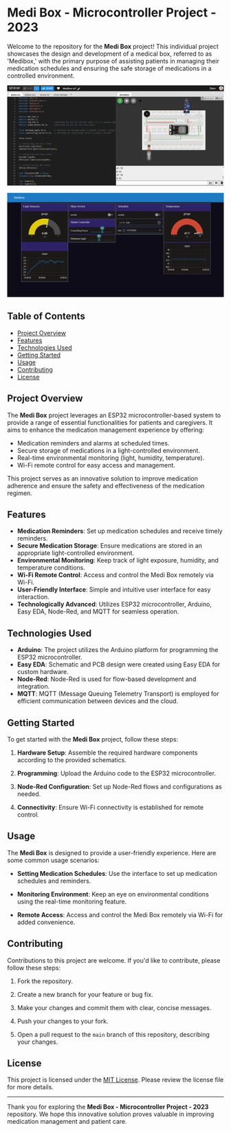 # Medi Box - Microcontroller Project - 2023

Welcome to the repository for the **Medi Box** project! This individual project showcases the design and development of a medical box, referred to as 'Medibox,' with the primary purpose of assisting patients in managing their medication schedules and ensuring the safe storage of medications in a controlled environment.

![Medi Box](MediBox.png)

![NodeRed Dashboard](Dashboard.png)

## Table of Contents

- [Project Overview](#project-overview)
- [Features](#features)
- [Technologies Used](#technologies-used)
- [Getting Started](#getting-started)
- [Usage](#usage)
- [Contributing](#contributing)
- [License](#license)

## Project Overview

The **Medi Box** project leverages an ESP32 microcontroller-based system to provide a range of essential functionalities for patients and caregivers. It aims to enhance the medication management experience by offering:

- Medication reminders and alarms at scheduled times.
- Secure storage of medications in a light-controlled environment.
- Real-time environmental monitoring (light, humidity, temperature).
- Wi-Fi remote control for easy access and management.

This project serves as an innovative solution to improve medication adherence and ensure the safety and effectiveness of the medication regimen.

## Features

- **Medication Reminders**: Set up medication schedules and receive timely reminders.
- **Secure Medication Storage**: Ensure medications are stored in an appropriate light-controlled environment.
- **Environmental Monitoring**: Keep track of light exposure, humidity, and temperature conditions.
- **Wi-Fi Remote Control**: Access and control the Medi Box remotely via Wi-Fi.
- **User-Friendly Interface**: Simple and intuitive user interface for easy interaction.
- **Technologically Advanced**: Utilizes ESP32 microcontroller, Arduino, Easy EDA, Node-Red, and MQTT for seamless operation.

## Technologies Used

- **Arduino**: The project utilizes the Arduino platform for programming the ESP32 microcontroller.
- **Easy EDA**: Schematic and PCB design were created using Easy EDA for custom hardware.
- **Node-Red**: Node-Red is used for flow-based development and integration.
- **MQTT**: MQTT (Message Queuing Telemetry Transport) is employed for efficient communication between devices and the cloud.

## Getting Started

To get started with the **Medi Box** project, follow these steps:

1. **Hardware Setup**: Assemble the required hardware components according to the provided schematics.

2. **Programming**: Upload the Arduino code to the ESP32 microcontroller.

3. **Node-Red Configuration**: Set up Node-Red flows and configurations as needed.

4. **Connectivity**: Ensure Wi-Fi connectivity is established for remote control.

## Usage

The **Medi Box** is designed to provide a user-friendly experience. Here are some common usage scenarios:

- **Setting Medication Schedules**: Use the interface to set up medication schedules and reminders.

- **Monitoring Environment**: Keep an eye on environmental conditions using the real-time monitoring feature.

- **Remote Access**: Access and control the Medi Box remotely via Wi-Fi for added convenience.

## Contributing

Contributions to this project are welcome. If you'd like to contribute, please follow these steps:

1. Fork the repository.

2. Create a new branch for your feature or bug fix.

3. Make your changes and commit them with clear, concise messages.

4. Push your changes to your fork.

5. Open a pull request to the `main` branch of this repository, describing your changes.

## License

This project is licensed under the [MIT License](LICENSE.md). Please review the license file for more details.

---

Thank you for exploring the **Medi Box - Microcontroller Project - 2023** repository. We hope this innovative solution proves valuable in improving medication management and patient care.
